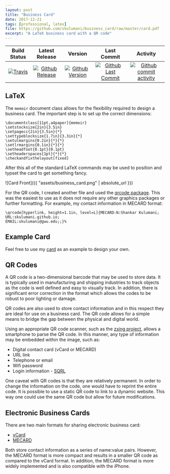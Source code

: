 ```yaml
---
layout: post
title: "Business Card"
date: 2017-12-21
tags: [professional, latex]
file: https://github.com/skulumani/business_card/raw/master/card.pdf
excerpt: "A LaTeX business card with a QR code"
---
```

| Build Status                             | Latest Release                                      | Version                                            | Last Commit                                                    | Activity                                    |
| :--------------------------------------: | :--------------------------:                        | :----:                                             | :------:                                                       | :------:                                    |
| [![Travis][travis_shield]][travis]       | [![Github Release][release_shield]][github_release] | [![Github Version][version_shield]][github_version] | [![Github Last Commit][last_commit_shield]][github_last_commit] | [![Github commit activity][activity_shield]][github_activity] |


[travis_shield]: https://travis-ci.org/skulumani/business_card.svg?branch=master 
[release_shield]: https://img.shields.io/github/release/skulumani/business_card.svg
[version_shield]: https://badge.fury.io/gh/skulumani%2Fbusiness_card.svg
[last_commit_shield]: https://img.shields.io/github/last-commit/skulumani/business_card.svg
[activity_shield]: https://img.shields.io/github/commit-activity/y/skulumani/business_card.svg

[travis]: https://travis-ci.org/skulumani/business_card
[github_release]: https://github.com/skulumani/business_card/releases/latest
[github_version]: https://github.com/skulumani/business_card/releases/latest
[github_last_commit]: https://github.com/skulumani/business_card/commits/master
[github_activity]: https://github.com/skulumani/business_card/graphs/commit-activity


## LaTeX

The `memoir` document class allows for the flexibility required to design a business card.
The important step is to set up the correct dimensions:

```
\documentclass[11pt,a4paper]{memoir}
\setstocksize{2in}{3.5in}
\setpagecc{2in}{3.5in}{*}
\settypeblocksize{1.7in}{3.3in}{*}
\setulmargins{0.2in}{*}{*}
\setlrmargins{0.1in}{*}{*}
\setheadfoot{0.1pt}{0.1pt}
\setheaderspaces{1pt}{*}{*}
\checkandfixthelayout[fixed]
```

After this all of the standard LaTeX commands may be used to position and typset the card to get something fancy.

![Card Front]({{ "assets/business_card.png" | absolute_url }})

For the QR code, I created another file and used the [qrcode package][qrcode_latex].
This was the easiest to use as it does not require any other graphics packages or further formatting.
For example, my contact information in MECARD format:

```
\qrcode[hyperlink, height=1.1in, level=L]{MECARD:N:Shankar Kulumani;
URL:skulumani.github.io;
EMAIL:skulumani@gwu.edu;;}%
```

## Example Card

Feel free to use my [card][card] as an example to design your own.

[qrcode]: https://en.wikipedia.org/wiki/QR_code
[zxing]: https://github.com/zxing/zxing/
[vcard]: https://en.wikipedia.org/wiki/VCard
[mecard]: https://www.nttdocomo.co.jp/english/service/developer/make/content/barcode/function/application/addressbook/index.html
[sqrl]: https://www.grc.com/sqrl/sqrl.htm
[qrcode_latex]: https://www.ctan.org/tex-archive/macros/latex/contrib/qrcode?lang=en
[card]: https://github.com/skulumani/business_card

## QR Codes

A QR code is a two-dimensional barcode that may be used to store data. 
It is typically used in manufacturing and shipping industries to track objects as the code is well defined and easy to visually track.
In addition, there is significant error correction in the format which allows the codes to be robust to poor lighting or damage.

QR codes are also used to store contact information and in this respect they are ideal for use on a business card.
The QR code allows for a simple means to bridge the gap between the physical and digital world.

Using an appropriate QR code scanner, such as the [zxing project][zxing], allows a smartphone to parse the QR code.
In this manner, any type of information may be embedded within the image, such as:

* Digital contact card (vCard or MECARD)
* URL link
* Telephone or email 
* Wifi password
* Login information - [SQRL][sqrl]

One caveat with QR codes is that they are relatively permanent.
In order to change the information on the code, one would have to reprint the entire code. 
It is possible to use a static QR code to link to a dynamic website. 
This way one could use the same QR code but allow for future modifications.

## Electronic Business Cards

There are two main formats for sharing electronic business card:

* [vCard][vcard]
* [MECARD][mecard]

Both store contact information as a series of name:value pairs. 
However, the MECARD format is more compact and results in a smaller QR code as compared to the vCard format.
In addition, the MECARD format is more widely implemented and is also compatible with the iPhone.
